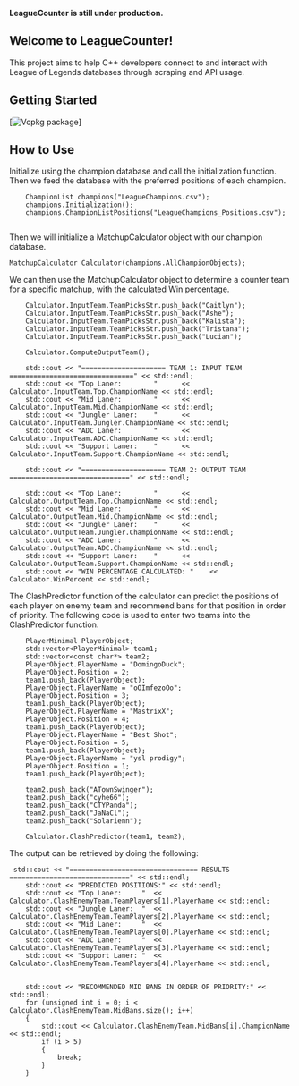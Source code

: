 **LeagueCounter is still under production.**

## Welcome to LeagueCounter!

This project aims to help C++ developers connect to and interact with League of Legends databases through scraping and API usage.  

## Getting Started

[![Vcpkg package](https://repology.org/badge/version-for-repo/vcpkg/cpprestsdk.svg)]

## How to Use

Initialize using the champion database and call the initialization function. Then we feed the database with the preferred positions of each champion.
```
    ChampionList champions("LeagueChampions.csv");
    champions.Initialization();
    champions.ChampionListPositions("LeagueChampions_Positions.csv");
	
```

Then we will initialize a MatchupCalculator object with our champion database.
```
MatchupCalculator Calculator(champions.AllChampionObjects);

```

We can then use the MatchupCalculator object to determine a counter team for a specific matchup, with the calculated Win percentage.
```
    Calculator.InputTeam.TeamPicksStr.push_back("Caitlyn");
    Calculator.InputTeam.TeamPicksStr.push_back("Ashe");
    Calculator.InputTeam.TeamPicksStr.push_back("Kalista");
    Calculator.InputTeam.TeamPicksStr.push_back("Tristana");
    Calculator.InputTeam.TeamPicksStr.push_back("Lucian");
    
    Calculator.ComputeOutputTeam();
    
    std::cout << "===================== TEAM 1: INPUT TEAM ===============================" << std::endl;
    std::cout << "Top Laner:        "      << Calculator.InputTeam.Top.ChampionName << std::endl;
    std::cout << "Mid Laner:        "      << Calculator.InputTeam.Mid.ChampionName << std::endl;
    std::cout << "Jungler Laner:    "      << Calculator.InputTeam.Jungler.ChampionName << std::endl;
    std::cout << "ADC Laner:        "      << Calculator.InputTeam.ADC.ChampionName << std::endl;
    std::cout << "Support Laner:    "      << Calculator.InputTeam.Support.ChampionName << std::endl;
    
    std::cout << "===================== TEAM 2: OUTPUT TEAM ==============================" << std::endl;
    
    std::cout << "Top Laner:        "      << Calculator.OutputTeam.Top.ChampionName << std::endl;
    std::cout << "Mid Laner:        "      << Calculator.OutputTeam.Mid.ChampionName << std::endl;
    std::cout << "Jungler Laner:    "      << Calculator.OutputTeam.Jungler.ChampionName << std::endl;
    std::cout << "ADC Laner:        "      << Calculator.OutputTeam.ADC.ChampionName << std::endl;
    std::cout << "Support Laner:    "      << Calculator.OutputTeam.Support.ChampionName << std::endl;
    std::cout << "WIN PERCENTAGE CALCULATED: "    << Calculator.WinPercent << std::endl;
```

The ClashPredictor function of the calculator can predict the positions of each player on enemy team and recommend bans for that position in order of priority. The following code
is used to enter two teams into the ClashPredictor function.
```
	PlayerMinimal PlayerObject;
    std::vector<PlayerMinimal> team1;
    std::vector<const char*> team2;
    PlayerObject.PlayerName = "DomingoDuck";
    PlayerObject.Position = 2;
    team1.push_back(PlayerObject);
    PlayerObject.PlayerName = "oOImfezoOo";
    PlayerObject.Position = 3;
    team1.push_back(PlayerObject);
    PlayerObject.PlayerName = "MastrixX";
    PlayerObject.Position = 4;
    team1.push_back(PlayerObject);
    PlayerObject.PlayerName = "Best Shot";
    PlayerObject.Position = 5;
    team1.push_back(PlayerObject);
    PlayerObject.PlayerName = "ysl prodigy";
    PlayerObject.Position = 1;
    team1.push_back(PlayerObject);

    team2.push_back("ATownSwinger");
    team2.push_back("cyhe66");
    team2.push_back("CTYPanda");
    team2.push_back("JaNaCl");
    team2.push_back("Solarienn");

    Calculator.ClashPredictor(team1, team2);
```
The output can be retrieved by doing the following:
```
 std::cout << "================================ RESULTS ==============================" << std::endl;
    std::cout << "PREDICTED POSITIONS:" << std::endl;
    std::cout << "Top Laner:     "  << Calculator.ClashEnemyTeam.TeamPlayers[1].PlayerName << std::endl;
    std::cout << "Jungle Laner:  "  << Calculator.ClashEnemyTeam.TeamPlayers[2].PlayerName << std::endl;
    std::cout << "Mid Laner:     "  << Calculator.ClashEnemyTeam.TeamPlayers[0].PlayerName << std::endl;
    std::cout << "ADC Laner:     "  << Calculator.ClashEnemyTeam.TeamPlayers[3].PlayerName << std::endl;
    std::cout << "Support Laner: "  << Calculator.ClashEnemyTeam.TeamPlayers[4].PlayerName << std::endl;


    std::cout << "RECOMMENDED MID BANS IN ORDER OF PRIORITY:" << std::endl;
    for (unsigned int i = 0; i < Calculator.ClashEnemyTeam.MidBans.size(); i++)
    {
        std::cout << Calculator.ClashEnemyTeam.MidBans[i].ChampionName << std::endl;
        if (i > 5)
        {
            break;
        }
    }
```